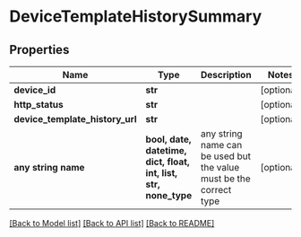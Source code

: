 # DeviceTemplateHistorySummary


## Properties
Name | Type | Description | Notes
------------ | ------------- | ------------- | -------------
**device_id** | **str** |  | [optional] 
**http_status** | **str** |  | [optional] 
**device_template_history_url** | **str** |  | [optional] 
**any string name** | **bool, date, datetime, dict, float, int, list, str, none_type** | any string name can be used but the value must be the correct type | [optional]

[[Back to Model list]](../README.md#documentation-for-models) [[Back to API list]](../README.md#documentation-for-api-endpoints) [[Back to README]](../README.md)


